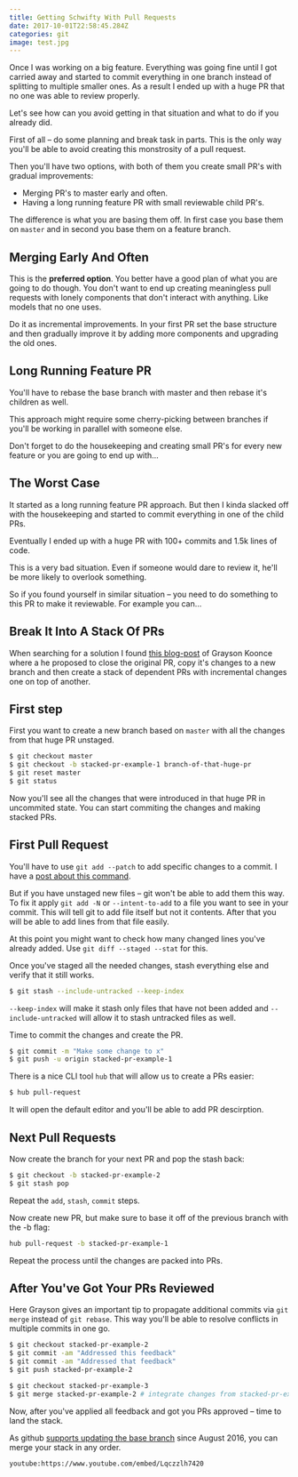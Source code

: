 ```yaml
---
title: Getting Schwifty With Pull Requests
date: 2017-10-01T22:58:45.284Z
categories: git
image: test.jpg
---
```


Once I was working on a big feature. Everything was going fine until I got carried away and started to commit everything in one branch instead of splitting to multiple smaller ones. As a result I ended up with a huge PR that no one was able to review properly.

Let's see how can you avoid getting in that situation and what to do if you already did.

First of all – do some planning and break task in parts. This is the only way you'll be able to avoid creating this monstrosity of a pull request.

Then you'll have two options, with both of them you create small PR's with gradual improvements:

* Merging PR's to master early and often.
* Having a long running feature PR with small reviewable child PR's.

The difference is what you are basing them off. In first case you base them on `master` and in second you base them on a feature branch.

## Merging Early And Often

This is the **preferred option**. You better have a good plan of what you are going to do though. You don't want to end up creating meaningless pull requests with lonely components that don't interact with anything. Like models that no one uses.

Do it as incremental improvements. In your first PR set the base structure and then gradually improve it by adding more components and upgrading the old ones.

## Long Running Feature PR

You'll have to rebase the base branch with master and then rebase it's children as well.

This approach might require some cherry-picking between branches if you'll be working in parallel with someone else.

Don't forget to do the housekeeping and creating small PR's for every new feature or you are going to end up with…

## The Worst Case

It started as a long running feature PR approach. But then I kinda slacked off with the housekeeping and started to commit everything in one of the child PRs.

Eventually I ended up with a huge PR with 100+ commits and 1.5k lines of code.

This is a very bad situation. Even if someone would dare to review it, he'll be more likely to overlook something.

So if you found yourself in similar situation – you need to do something to this PR to make it reviewable. For example you can…

## Break It Into A Stack Of PRs

When searching for a solution I found [this blog-post](https://graysonkoonce.com/stacked-pull-requests-keeping-github-diffs-small/) of Grayson Koonce where a he proposed to close the original PR, copy it's changes to a new branch and then create a stack of dependent PRs with incremental changes one on top of another.

## First step

First you want to create a new branch based on `master` with all the changes from that huge PR unstaged.

```bash
$ git checkout master
$ git checkout -b stacked-pr-example-1 branch-of-that-huge-pr
$ git reset master
$ git status
```

Now you'll see all the changes that were introduced in that huge PR in uncommited state.
You can start commiting the changes and making stacked PRs.

## First Pull Request

You'll have to use `git add --patch` to add specific changes to a commit. I have a [post&nbsp;about&nbsp;this&nbsp;command](/posts/git-add-patch).

But if you have unstaged new files – git won't be able to add them this way. To fix it apply `git add -N` or `--intent-to-add` to a file you want to see in your commit. This will tell git to add file itself but not it contents. After that you will be able to add lines from that file easily.

At this point you might want to check how many changed lines you've already added. Use `git diff --staged --stat` for this.

Once you've staged all the needed changes, stash everything else and verify that it still works.

```bash
$ git stash --include-untracked --keep-index
```

`--keep-index` will make it stash only files that have not been added and `--include-untracked` will allow it to stash untracked files as well.

Time to commit the changes and create the PR.

```bash
$ git commit -m "Make some change to x"
$ git push -u origin stacked-pr-example-1
```

There is a nice CLI tool `hub` that will allow us to create a PRs easier:

```bash
$ hub pull-request
```

It will open the default editor and you'll be able to add PR descirption.

## Next Pull Requests

Now create the branch for your next PR and pop the stash back:

```bash
$ git checkout -b stacked-pr-example-2
$ git stash pop
```

Repeat the `add`, `stash`, `commit` steps.

Now create new PR, but make sure to base it off of the previous branch with the -b flag:

```bash
hub pull-request -b stacked-pr-example-1
```

Repeat the process until the changes are packed into PRs.

## After You've Got Your PRs Reviewed

Here Grayson gives an important tip to propagate additional commits via `git merge` instead of `git rebase`.
This way you'll be able to resolve conflicts in multiple commits in one go.

```bash
$ git checkout stacked-pr-example-2
$ git commit -am "Addressed this feedback"
$ git commit -am "Addressed that feedback"
$ git push stacked-pr-example-2

$ git checkout stacked-pr-example-3
$ git merge stacked-pr-example-2 # integrate changes from stacked-pr-example-2
```

Now, after you've applied all feedback and got you PRs approved – time to land the stack.

As github [supports updating the base branch](https://github.com/blog/2224-change-the-base-branch-of-a-pull-request) since August 2016, you can merge your stack in any order.

`youtube:https://www.youtube.com/embed/Lqczzlh7420`
